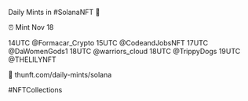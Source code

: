 Daily Mints in #SolanaNFT 🚀

⏰ Mint Nov 18

14UTC @Formacar_Crypto
15UTC @CodeandJobsNFT
17UTC @DaWomenGods1
18UTC @warriors_cloud
18UTC @TrippyDogs
19UTC @THELILYNFT

🔗 thunft.com/daily-mints/solana

#NFTCollections